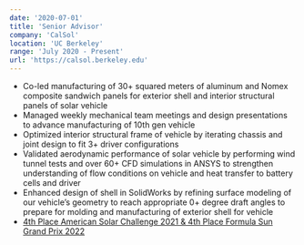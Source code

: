 ```yaml
---
date: '2020-07-01'
title: 'Senior Advisor'
company: 'CalSol'
location: 'UC Berkeley'
range: 'July 2020 - Present'
url: 'https://calsol.berkeley.edu'
---
```



- Co-led manufacturing of 30+ squared meters of aluminum and Nomex composite sandwich panels for exterior shell and interior structural panels of solar vehicle
- Managed weekly mechanical team meetings and design presentations to advance manufacturing of 10th gen vehicle
- Optimized interior structural frame of vehicle by iterating chassis and joint design to fit 3+ driver configurations
- Validated aerodynamic performance of solar vehicle by performing wind tunnel tests and over 60+ CFD simulations in ANSYS to strengthen understanding of flow conditions on vehicle and heat transfer to battery cells and driver
- Enhanced design of shell in SolidWorks by refining surface modeling of our vehicle’s geometry to reach appropriate 0+ degree draft angles to prepare for molding and manufacturing of exterior shell for vehicle
- [4th Place American Solar Challenge 2021 & 4th Place Formula Sun Grand Prix 2022](https://www.americansolarchallenge.org/the-competition/2022-american-solar-challenge/)
